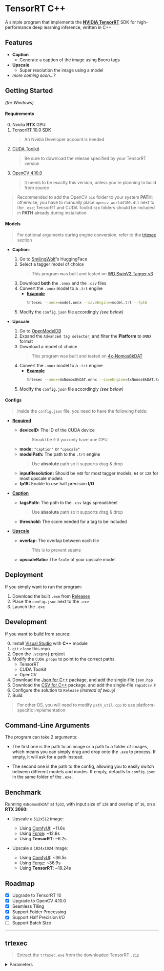 ﻿# TensorRT C++
A simple program that implements the **[NVIDIA TensorRT](https://developer.nvidia.com/tensorrt-getting-started)** SDK for high-performance deep learning inference, written in C++

## Features
- **Caption**
    - Generate a caption of the image using Booru tags
- **Upscale**
    - Super resolution the image using a model
- *more coming soon...?*

## Getting Started
*(for Windows)*

#### Requirements
0. Nvidia **RTX** GPU
1. [TensorRT 10.0 SDK](https://developer.nvidia.com/tensorrt/download)
    > An Nvidia Developer account is needed
2. [CUDA Toolkit](https://developer.nvidia.com/cuda-toolkit-archive)
    > Be sure to download the release specified by your TensorRT version
3. [OpenCV 4.10.0](https://github.com/opencv/opencv/releases/tag/4.10.0)
    > It needs to be exactly this version, unless you're planning to build from source

> Recommended to add the OpenCV `bin` folder to your system **PATH**; otherwise, you have to manually place `opencv_world4100.dll` next to the `.exe`; TensorRT and CUDA Toolkit `bin` folders should be included in **PATH** already during installation

#### Models
> For optional arguments during engine conversion, refer to the [trtexec](#trtexec) section

- **Caption**:
    1. Go to [SmilingWolf](https://huggingface.co/SmilingWolf)'s HuggingFace
    2. Select a tagger model of choice
        > This program was built and tested on [WD SwinV2 Tagger v3](https://huggingface.co/SmilingWolf/wd-swinv2-tagger-v3)
    3. Download **both** the `.onnx` and the `.csv` files
    4. Convert the `.onnx` model to a `.trt` engine
        - <ins><b>Example</b></ins>
            ```bash
            trtexec --onnx=model.onnx --saveEngine=model.trt --fp16
            ```
    5. Modify the `config.json` file accordingly *(see below)*

- **Upscale**:
    1. Go to [OpenModelDB](https://openmodeldb.info/)
    2. Expand the `Advanced tag selector`, and filter the **Platform** to `ONNX` format
    3. Download a model of choice
        > This program was built and tested on [4x-Nomos8kDAT](https://openmodeldb.info/models/4x-Nomos8kDAT)
    4. Convert the `.onnx` model to a `.trt` engine
        - <ins><b>Example</b></ins>
            ```bash
            trtexec --onnx=4xNomos8kDAT.onnx --saveEngine=4xNomos8kDAT.trt --shapes=input:1x3x128x128 --inputIOFormats=fp32:chw --outputIOFormats=fp32:chw
            ```
    5. Modify the `config.json` file accordingly *(see below)*

#### Configs
> Inside the `config.json` file, you need to have the following fields:

- <ins><b>Required</b></ins>
    - **deviceID:** The ID of the CUDA device
        > Should be `0` if you only have one GPU
    - **mode:** `"caption"` or `"upscale"`
    - **modelPath:** The path to the `.trt` engine
        > Use **absolute** path so it supports drag & drop
    - **inputResolution:** Should be `448` for most tagger models; `64` or `128` for most upscale models
    - **fp16:** Enable to use half precision **I/O**

- <ins><b>Caption</b></ins>
    - **tagsPath:** The path to the `.csv` tags spreadsheet
        > Use **absolute** path so it supports drag & drop
    - **threshold:** The score needed for a tag to be included

- <ins><b>Upscale</b></ins>
    - **overlap:** The overlap between each tile
        > This is to prevent seams
    - **upscaleRatio:** The `Scale` of your upscale model

## Deployment
If you simply want to run the program:

1. Download the built `.exe` from [Releases](https://github.com/Haoming02/TensorRT-Cpp/releases)
2. Place the `config.json` next to the `.exe`
3. Launch the `.exe`

## Development
If you want to build from source:

0. Install [Visual Studio](https://visualstudio.microsoft.com/downloads/) with **C++** module
1. `git` `clone` this repo
2. Open the `.vcxproj` project
3. Modify the `CUDA.props` to point to the correct paths
    - TensorRT
    - CUDA Toolkit
    - OpenCV
4. Download the [Json for C++](https://github.com/nlohmann/json/releases) package, and add the single-file `json.hpp`
5. Download the [CSV for C++](https://github.com/d99kris/rapidcsv/releases) package, and add the single-file `rapidcsv.h`
6. Configure the solution to `Release` *(instead of `Debug`)*
7. Build

> For other OS, you will need to modify `path_util.cpp` to use platform-specific implementation

## Command-Line Arguments
The program can take 2 arguments:

- The first one is the path to an image or a path to a folder of images, which means you can simply drag and drop onto the `.exe` to process. If empty, it will ask for a path instead.

- The second one is the path to the config, allowing you to easily switch between different models and modes. If empty, defaults to `config.json` in the same folder of the `.exe`.

## Benchmark
Running `4xNomos8kDAT` at `fp32`, with input size of `128` and overlap of `16`, on a **RTX 3060**:

- Upscale a `512x512` image:
    - Using [ComfyUI](https://github.com/comfyanonymous/ComfyUI): ~11.6s
    - Using [Forge](https://github.com/lllyasviel/stable-diffusion-webui-forge): ~12.8s
    - Using **TensorRT**: ~6.2s

- Upscale a `1024x1024` image:
    - Using [ComfyUI](https://github.com/comfyanonymous/ComfyUI): ~36.5s
    - Using [Forge](https://github.com/lllyasviel/stable-diffusion-webui-forge): ~36.9s
    - Using **TensorRT**: ~19.24s

## Roadmap
- [X] Upgrade to TensorRT 10
- [X] Upgrade to OpenCV 4.10.0
- [X] Seamless Tiling
- [X] Support Folder Processing
- [X] Support Half Precision I/O
- [ ] Support Batch Size

<hr>

## trtexec

> Extract the `trtexec.exe` from the downloaded TensorRT `.zip`

<details>
<summary>Parameters</summary>

- **--onnx**: Path to the model to convert
- **--saveEngine**: Path to save the converted engine

<ins>Optional</ins>

- **--shapes**: The shape of the model's input
    > This is only needed for model with dynamic inputs *(**ie.** the upscale models)*
    - The first number is batch size
        > This program currently only supports `1`
    - The second number is the channel count
        > This program currently only supports `3` (RGB)
    - The third and forth numbers are the input dimension of your model
        > Refer to the model page

- **--inputIOFormats:** Specify the precision of the inputs and the channel order

    > **upscale** mode supports `fp32` and `fp16` I/O; **caption** mode only supports `fp32` I/O

    > Most upscale models are `chw`; the tagger models are `hwc`

- **--outputIOFormats:** Same as above

<ins>Precision</ins>

> Specify the precision to store the engine weights in

- **(default):** When omitted, defaults to `fp32` full precision
    > Largest in size; slowest in performance

- **--bf16:** More advanced half precision
    > Second largest in size; similar performance to `fp32`

    > Requires RTX **30** series or newer GPU

- **--fp16:** Half precision
    > Almost half in size; almost double in performance

    > Some models may not work properly *(**eg.** the `DAT` upscale models do not work in `fp16`)*

- **--best:** Let `trtexec` determine the precision to use for each layer, including `fp8`
    > May cause inaccuracy *(**eg.** generate artifacts for upscale models)*

> **I/O** precision and **Weight** precision are independent

</details>
